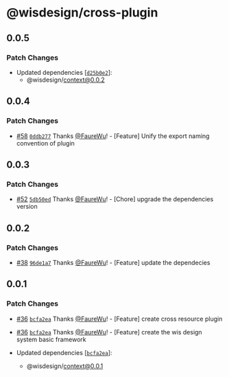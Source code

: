 # @wisdesign/cross-plugin

## 0.0.5

### Patch Changes

- Updated dependencies [[`d25b0e2`](https://github.com/wisdesignsystem/wis-cli/commit/d25b0e2b37bea8443238c6c8d4cbffa76cc4b345)]:
  - @wisdesign/context@0.0.2

## 0.0.4

### Patch Changes

- [#58](https://github.com/wisdesignsystem/wis-cli/pull/58) [`0ddb277`](https://github.com/wisdesignsystem/wis-cli/commit/0ddb2775f91467541514a5fba118c24343284c30) Thanks [@FaureWu](https://github.com/FaureWu)! - [Feature] Unify the export naming convention of plugin

## 0.0.3

### Patch Changes

- [#52](https://github.com/wisdesignsystem/wis-cli/pull/52) [`5db50ed`](https://github.com/wisdesignsystem/wis-cli/commit/5db50ed44e214ac09d719bb819f73922f06eaad2) Thanks [@FaureWu](https://github.com/FaureWu)! - [Chore] upgrade the dependencies version

## 0.0.2

### Patch Changes

- [#38](https://github.com/wisdesignsystem/wis-cli/pull/38) [`96de1a7`](https://github.com/wisdesignsystem/wis-cli/commit/96de1a74bb0d4b6ba2d7cf12caae80d568d2cf78) Thanks [@FaureWu](https://github.com/FaureWu)! - [Feature] update the dependecies

## 0.0.1

### Patch Changes

- [#36](https://github.com/wisdesignsystem/wis-cli/pull/36) [`bcfa2ea`](https://github.com/wisdesignsystem/wis-cli/commit/bcfa2eaa7e79618c664f11379df4819c0afcc1cc) Thanks [@FaureWu](https://github.com/FaureWu)! - [Feature] create cross resource plugin

- [#36](https://github.com/wisdesignsystem/wis-cli/pull/36) [`bcfa2ea`](https://github.com/wisdesignsystem/wis-cli/commit/bcfa2eaa7e79618c664f11379df4819c0afcc1cc) Thanks [@FaureWu](https://github.com/FaureWu)! - [Feature] create the wis design system basic framework

- Updated dependencies [[`bcfa2ea`](https://github.com/wisdesignsystem/wis-cli/commit/bcfa2eaa7e79618c664f11379df4819c0afcc1cc)]:
  - @wisdesign/context@0.0.1

